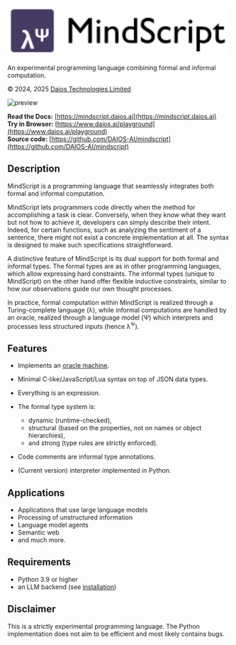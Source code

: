 
<img src="https://raw.githubusercontent.com/DAIOS-AI/mindscript/75e878fe319ada80fef43673b6b0fa73b334e18d/media/mindscript-logo-lambda-psi.svg" width="500px">

An experimental programming language combining formal and informal computation.

&copy; 2024, 2025 [Daios Technologies Limited](https://www.daios.ai)

![preview](https://mindscript.daios.ai/assets/mindscript-demo.png)


**Read the Docs:** [https://mindscript.daios.ai](https://mindscript.daios.ai) <br>
**Try in Browser:** [https://www.daios.ai/playground](https://www.daios.ai/playground) <br>
**Source code:** [https://github.com/DAIOS-AI/mindscript](https://github.com/DAIOS-AI/mindscript)

## Description

MindScript is a programming language that seamlessly integrates
both formal and informal computation.

MindScript lets programmers code directly when the method for 
accomplishing a task is clear. Conversely, when they know what 
they want but not how to achieve it, developers can simply 
describe their intent. Indeed, for certain functions, such as 
analyzing the sentiment of a sentence, there might not exist 
a concrete implementation at all. The syntax is designed to 
make such specifications straightforward.

A distinctive feature of MindScript is its dual support for both 
formal and informal types. The formal types are as in other programming
languages, which allow expressing hard constraints. The informal types
(unique to MindScript) on the other hand offer flexible
inductive constraints, similar to how our observations guide our own thought 
processes.

In practice, formal computation within MindScript is realized through 
a Turing-complete language (&lambda;), while informal computations are 
handled by an oracle, realized through a language model (&Psi;) which 
interprets and processes less structured inputs (hence &lambda;<sup>&Psi;</sup>). 


## Features

- Implements an [oracle machine](https://en.wikipedia.org/wiki/Oracle_machine).
- Minimal C-like/JavaScript/Lua syntax on top of JSON data types.
- Everything is an expression.
- The formal type system is:
    - dynamic (runtime-checked),
    - structural (based on the properties, not on names or object hierarchies),
    - and strong (type rules are strictly enforced).

- Code comments are informal type annotations.
- (Current version) interpreter implemented in Python.


## Applications

- Applications that use large language models
- Processing of unstructured information
- Language model agents
- Semantic web
- and much more.

## Requirements

- Python 3.9 or higher
- an LLM backend (see [installation](installation.md))



## Disclaimer

This is a strictly experimental programming language. The Python implementation does not
aim to be efficient and most likely contains bugs.

